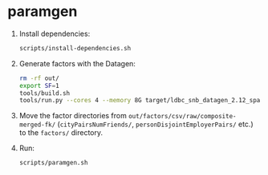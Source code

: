 # paramgen

1. Install dependencies:

    ```bash
    scripts/install-dependencies.sh
    ```

1. Generate factors with the Datagen:

    ```bash
    rm -rf out/
    export SF=1
    tools/build.sh
    tools/run.py --cores 4 --memory 8G target/ldbc_snb_datagen_2.12_spark3.1-0.5.0-SNAPSHOT.jar -- --format csv --scale-factor ${SF} --explode-edges --mode bi --output-dir out --generate-factors --format-options header=false,quoteAll=true
    ```

1. Move the factor directories from `out/factors/csv/raw/composite-merged-fk/` (`cityPairsNumFriends/`, `personDisjointEmployerPairs/` etc.) to the `factors/` directory.

1. Run:

    ```bash
    scripts/paramgen.sh
    ```
